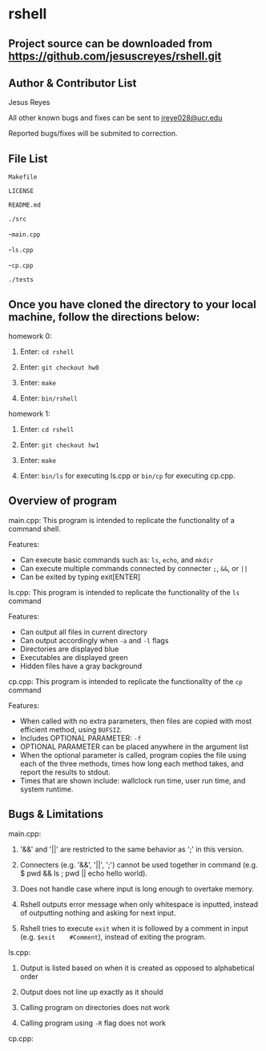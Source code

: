 rshell
======

Project source can be downloaded from https://github.com/jesuscreyes/rshell.git
----

Author & Contributor List
-------------------------
Jesus Reyes

All other known bugs and fixes can be sent to jreye028@ucr.edu

Reported bugs/fixes will be submited to correction.
 

File List
---------

`Makefile`

`LICENSE`

`README.md`

`./src`

-`main.cpp`

-`ls.cpp`

-`cp.cpp`

`./tests`



Once you have cloned the directory to your local machine, follow the directions below:
---------------

homework 0:

1. Enter: `cd rshell`

2. Enter: `git checkout hw0`

3. Enter: `make`

4. Enter: `bin/rshell`

homework 1:

1. Enter: `cd rshell`

2. Enter: `git checkout hw1`

3. Enter: `make`

4. Enter: `bin/ls` for executing ls.cpp or `bin/cp` for executing cp.cpp.

Overview of program
-------------------

main.cpp: This program is intended to replicate the functionality of a command shell.

Features:
- Can execute basic commands such as: `ls`, `echo`, and `mkdir`
- Can execute multiple commands connected by connecter `;`, `&&`, or `||`
- Can be exited by typing exit[ENTER]

ls.cpp: This program is intended to replicate the functionality of the `ls` command

Features:
- Can output all files in current directory
- Can output accordingly when `-a` and `-l` flags
- Directories are displayed blue
- Executables are displayed green
- Hidden files have a gray background

cp.cpp: This program is intended to replicate the functionality of the `cp` command

Features:
- When called with no extra parameters, then files are copied with most efficient method, using `BUFSIZ`.
- Includes OPTIONAL PARAMETER: `-f`
- OPTIONAL PARAMETER can be placed anywhere in the argument list
- When the optional parameter is called, program copies the file using each of the three methods, times how long each method takes, and report the results to stdout.
- Times that are shown include: wallclock run time, user run time, and system runtime.

Bugs & Limitations
-----------------

main.cpp:

1. '&&' and '||' are restricted to the same behavior as ';' in this version.

2. Connecters (e.g. '&&', '||', ';') cannot be used together in command (e.g. $ pwd && ls ; pwd || echo hello world).

3. Does not handle case where input is long enough to overtake memory.

4. Rshell outputs error message when only whitespace is inputted, instead of outputting nothing and asking for next input.

5. Rshell tries to execute `exit` when it is followed by a comment in input (e.g. `$exit    #Comment`), instead of exiting the program.

ls.cpp:

1. Output is listed based on when it is created as opposed to alphabetical order

2. Output does not line up exactly as it should

3. Calling program on directories does not work

4. Calling program using `-R` flag does not work

cp.cpp:
